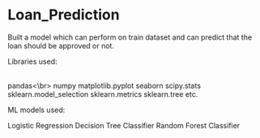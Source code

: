 # Loan_Prediction

Built a model which can perform on train dataset and can predict that the loan should be approved or not.


Libraries used:

<br>pandas<\br>
numpy
matplotlib.pyplot
seaborn
scipy.stats
sklearn.model_selection
sklearn.metrics
sklearn.tree etc.

ML models used:

Logistic Regression
Decision Tree Classifier
Random Forest Classifier
